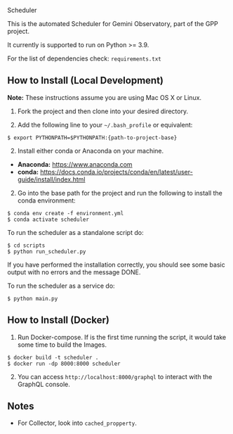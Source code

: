 Scheduler

This is the automated Scheduler for Gemini Observatory, part of the GPP project.

It currently is supported to run on Python >= 3.9.

For the list of dependencies check: `requirements.txt`

## How to Install (Local Development)

**Note:** These instructions assume you are using Mac OS X or Linux.

1. Fork the project and then clone into your desired directory.

2. Add the following line to your `~/.bash_profile` or equivalent:
```shell
$ export PYTHONPATH=$PYTHONPATH:{path-to-project-base}
```

2. Install either conda or Anaconda on your machine.
* **Anaconda:** https://www.anaconda.com
* **conda:** https://docs.conda.io/projects/conda/en/latest/user-guide/install/index.html

2. Go into the base path for the project and run the following to install the conda environment:
```shell
$ conda env create -f environment.yml
$ conda activate scheduler
```

To run the scheduler as a standalone script do:
```shell
$ cd scripts
$ python run_scheduler.py
```

If you have performed the installation correctly, you should see some basic
output with no errors and the message DONE.

To run the scheduler as a service do:
```shell
$ python main.py
```


## How to Install (Docker)

1. Run Docker-compose. If is the first time running the script, it would take some time to
build the Images.  
```shell
$ docker build -t scheduler .  
$ docker run -dp 8000:8000 scheduler
```

2. You can access `http://localhost:8000/graphql` to interact with the GraphQL console. 


## Notes
* For Collector, look into `cached_propperty`.
